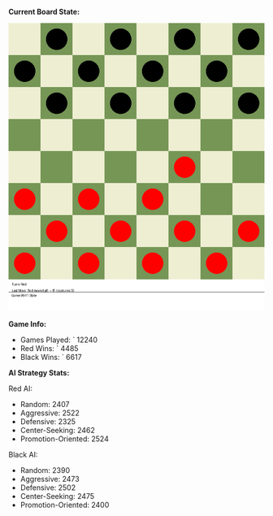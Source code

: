 
**Current Board State:**  
<!-- START_GIF -->
![Checkers Game](./checkers_game.gif)
<!-- END_GIF -->

**Game Info:**  
- Games Played: `<!-- GAMES_PLAYED --> 12240
- Red Wins: `<!-- RED_WINS --> 4485
- Black Wins: `<!-- BLACK_WINS --> 6617

<!-- AI_STATS -->
**AI Strategy Stats:**

Red AI:
- Random: 2407
- Aggressive: 2522
- Defensive: 2325
- Center-Seeking: 2462
- Promotion-Oriented: 2524

Black AI:
- Random: 2390
- Aggressive: 2473
- Defensive: 2502
- Center-Seeking: 2475
- Promotion-Oriented: 2400
